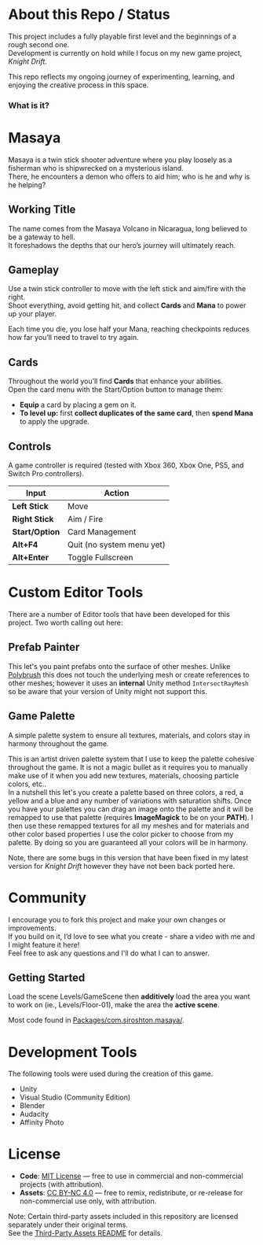 # About this Repo / Status
This project includes a fully playable first level and the beginnings of a rough second one.  
Development is currently on hold while I focus on my new game project, *Knight Drift*.  

This repo reflects my ongoing journey of experimenting, learning, and enjoying the creative process in this space.  

### What is it?

# Masaya
Masaya is a twin stick shooter adventure where you play loosely as a fisherman who is shipwrecked on a mysterious island.  
There, he encounters a demon who offers to aid him; who is he and why is he helping?

## Working Title
The name comes from the Masaya Volcano in Nicaragua, long believed to be a gateway to hell.  
It foreshadows the depths that our hero’s journey will ultimately reach.

## Gameplay
Use a twin stick controller to move with the left stick and aim/fire with the right.  
Shoot everything, avoid getting hit, and collect **Cards** and **Mana** to power up your player.  

Each time you die, you lose half your Mana, reaching checkpoints reduces how far you’ll need to travel to try again.

## Cards
Throughout the world you’ll find **Cards** that enhance your abilities.  
Open the card menu with the Start/Option button to manage them:

- **Equip** a card by placing a gem on it.
- **To level up:** first **collect duplicates of the same card**, then **spend Mana** to apply the upgrade.

## Controls
A game controller is required (tested with Xbox 360, Xbox One, PS5, and Switch Pro controllers).

| Input            | Action                    |
|------------------|---------------------------|
| **Left Stick**   | Move                      |
| **Right Stick**  | Aim / Fire                |
| **Start/Option** | Card Management           |
| **Alt+F4**       | Quit (no system menu yet) |
| **Alt+Enter**    | Toggle Fullscreen         |


# Custom Editor Tools
There are a number of Editor tools that have been developed for this project.  Two worth calling out here:

## Prefab Painter
This let's you paint prefabs onto the surface of other meshes.  Unlike [Polybrush](https://docs.unity3d.com/Packages/com.unity.polybrush@1.2/manual/index.html) this does not touch the underlying mesh or create references to other meshes; however it uses an **internal** Unity method `IntersectRayMesh` so be aware that your version of Unity might not support this.

## Game Palette
A simple palette system to ensure all textures, materials, and colors stay in harmony throughout the game.  

This is an artist driven palette system that I use to keep the palette cohesive throughout the game.  It is not a magic bullet as it requires you to manually make use of it when you add new textures, materials, choosing particle colors, etc..  
In a nutshell this let's you create a palette based on three colors, a red, a yellow and a blue and any number of variations with saturation shifts.  Once you have your palettes you can drag an image onto the palette and it will be remapped to use that palette (requires **ImageMagick** to be on your **PATH**).  I then use these remapped textures for all my meshes and for materials and other color based properties I use the color picker to choose from my palette.  By doing so you are guaranteed all your colors will be in harmony.

Note, there are some bugs in this version that have been fixed in my latest version for *Knight Drift* however they have not been back ported here.

# Community
I encourage you to fork this project and make your own changes or improvements.  
If you build on it, I’d love to see what you create - share a video with me and I might feature it here!  
Feel free to ask any questions and I'll do what I can to answer.

## Getting Started
Load the scene Levels/GameScene then **additively** load the area you want to work on (ie., Levels/Floor-01), make the area the **active scene**.  

Most code found in [Packages/com.siroshton.masaya/](Packages/com.siroshton.masaya/).

# Development Tools
The following tools were used during the creation of this game.

- Unity
- Visual Studio (Community Edition)
- Blender
- Audacity
- Affinity Photo

# License  
- **Code**: [MIT License](LICENSE) — free to use in commercial and non-commercial projects (with attribution).  
- **Assets**: [CC BY-NC 4.0](ASSETS_LICENSE.md) — free to remix, redistribute, or re-release for non-commercial use only, with attribution.  

Note: Certain third-party assets included in this repository are licensed separately under their original terms.  
See the [Third-Party Assets README](Assets/ThirdParty/README.md) for details.  
